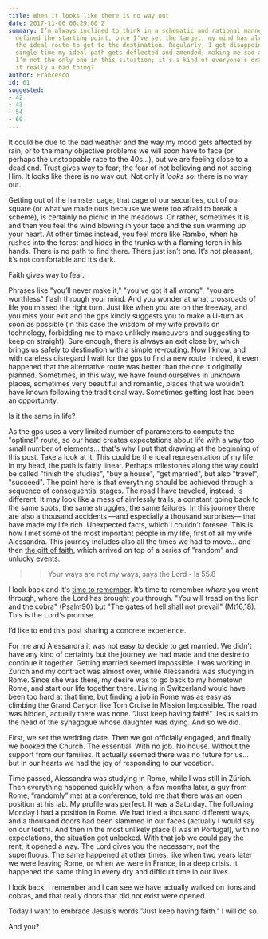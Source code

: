 ```yaml
---
title: When it looks like there is no way out
date: 2017-11-06 00:29:00 Z
summary: I’m always inclined to think in a schematic and rational manner. Once I have
  defined the starting point, once I’ve set the target, my mind has already pictured
  the ideal route to get to the destination. Regularly, I get disappointed. Every
  single time my ideal path gets deflected and amended, making me sad and discouraged.
  I’m not the only one in this situation; it’s a kind of everyone’s drama. But is
  it really a bad thing?
author: Francesco
id: 61
suggested:
- 42
- 43
- 54
- 60
---
```


It could be due to the bad weather and the way my mood gets affected by rain, or to the many objective problems we will soon have to face (or perhaps the unstoppable race to the 40s...), but we are feeling close to a dead end. Trust gives way to fear; the fear of not believing and not seeing Him. It looks like there is no way out. Not only it *looks* so: there is no way out.

Getting out of the hamster cage, that cage of our securities, out of our square (or what we made ours because we were too afraid to break a scheme), is certainly no picnic in the meadows. Or rather, sometimes it is, and then you feel the wind blowing in your face and the sun warming up your heart. At other times instead, you feel more like Rambo, when he rushes into the forest and hides in the trunks with a flaming torch in his hands. There is no path to find there. There just isn’t one. It’s not pleasant, it’s not comfortable and it’s dark.

Faith gives way to fear.

Phrases like "you’ll never make it," "you've got it all wrong", "you are worthless" flash through your mind. And you wonder at what crossroads of life you missed the right turn. Just like when you are on the freeway, and you miss your exit and the gps kindly suggests you to make a U-turn as soon as possible (in this case the wisdom of my wife prevails on technology, forbidding me to make unlikely maneuvers and suggesting to keep on straight). Sure enough, there is always an exit close by, which brings us safely to destination with a simple re-routing. Now I know, and with careless disregard I wait for the gps to find a new route. Indeed, it even happened that the alternative route was better than the one it originally planned. Sometimes, in this way, we have found ourselves in unknown places, sometimes very beautiful and romantic, places that we wouldn’t have known following the traditional way. Sometimes getting lost has been an opportunity.

Is it the same in life?

As the gps uses a very limited number of parameters to compute the "optimal" route, so our head creates expectations about life with a way too small number of elements... that's why I put that drawing at the beginning of this post. Take a look at it. This could be the ideal representation of my life. In my head, the path is fairly linear. Perhaps milestones along the way could be called "finish the studies", "buy a house", "get married", but also "travel", "succeed". The point here is that everything should be achieved through a sequence of consequential stages. The road I have traveled, instead, is different. It may look like a mess of aimlessly trails, a constant going back to the same spots, the same struggles, the same failures. In this journey there are also a thousand accidents —and especially a thousand surprises— that have made my life rich. Unexpected facts, which I couldn’t foresee. This is how I met some of the most important people in my life, first of all my wife Alessandra. This journey includes also all the times we had to move... and then [the gift of faith]({{site.baseurl}}/my-conversion), which arrived on top of a series of "random” and unlucky events.

>> Your ways are not my ways, says the Lord - Is 55.8

I look back and it's [time to remember]({{site.baseurl}}/happiness-is-a-choice). It’s time to remember *where* you went through, where the Lord has brought you through. "You will tread on the lion and the cobra" (Psalm90) but "The gates of hell shall not prevail" (Mt16,18). This is the Lord's promise.

I’d like to end this post sharing a concrete experience.

For me and Alessandra it was not easy to decide to get married. We didn’t have any kind of certainty but the journey we had made and the desire to continue it together. Getting married seemed impossible. I was working in Zürich and my contract was almost over, while Alessandra was studying in Rome. Since she was there, my desire was to go back to my hometown Rome, and start our life together there. Living in Switzerland would have been too hard at that time, but finding a job in Rome was as easy as climbing the Grand Canyon like Tom Cruise in Mission Impossible. The road was hidden, actually there was none. "Just keep having faith!" Jesus said to the head of the synagogue whose daughter was dying. And so we did.

First, we set the wedding date. Then we got officially engaged, and finally we booked the Church. The essential. With no job. No house. Without the support from our families. It actually seemed there was no future for us... but in our hearts we had the joy of responding to our vocation.

Time passed, Alessandra was studying in Rome, while I was still in Zürich. Then everything happened quickly when, a few months later, a guy from Rome, “randomly” met at a conference, told me that there was an open position at his lab. My profile was perfect. It was a Saturday. The following Monday I had a position in Rome. We had tried a thousand different ways, and a thousand doors had been slammed in our faces (actually I would say on our teeth). And then in the most unlikely place (I was in Portugal), with no expectations, the situation got unlocked. With that job we could pay the rent; it opened a way. The Lord gives you the necessary, not the superfluous. The same happened at other times, like when two years later we were leaving Rome, or when we were in France, in a deep crisis. It happened the same thing in every dry and difficult time in our lives.

I look back, I remember and I can see we have actually walked on lions and cobras, and that really doors that did not exist were opened.

Today I want to embrace Jesus’s words "Just keep having faith." I will do so.

And you?